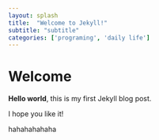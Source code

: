 ```yaml
---
layout: splash
title:  "Welcome to Jekyll!"
subtitle: "subtitle"
categories: ['programing', 'daily life']
---
```


# Welcome

**Hello world**, this is my first Jekyll blog post.

I hope you like it!

hahahahahaha
